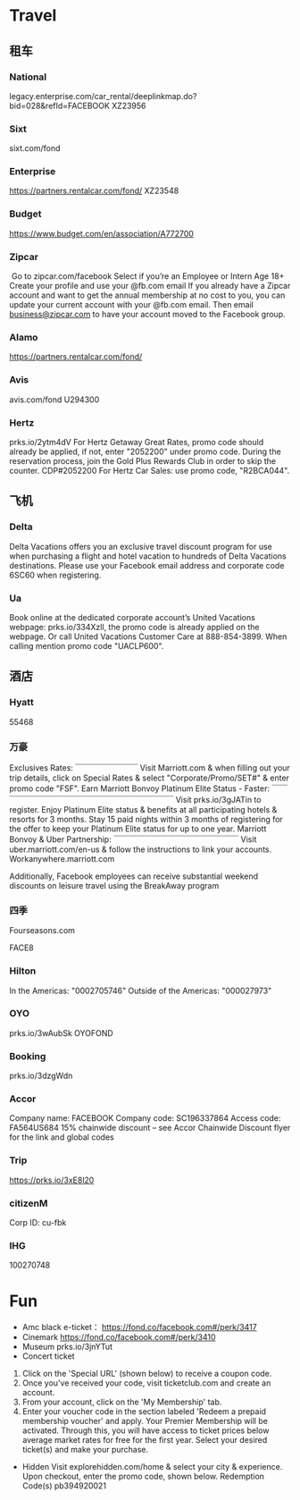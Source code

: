 

# Travel

## 租车
### National

legacy.enterprise.com/car_rental/deeplinkmap.do?bid=028&refId=FACEBOOK
XZ23956
### Sixt

sixt.com/fond
### Enterprise

https://partners.rentalcar.com/fond/
XZ23548

### Budget
https://www.budget.com/en/association/A772700

### Zipcar
​
​Go to zipcar.com/facebook
Select if you’re an Employee or Intern Age 18+
Create your profile and use your @fb.com email
If you already have a Zipcar account and want to get the annual membership at no cost to you, you can update your current account with your @fb.com email. Then email business@zipcar.com to have your account moved to the Facebook group.

### Alamo

https://partners.rentalcar.com/fond/

### Avis

avis.com/fond
U294300

### Hertz

prks.io/2ytm4dV
For Hertz Getaway Great Rates, promo code should already be applied, if not, enter "2052200" under promo code. During the reservation process, join the Gold Plus Rewards Club in order to skip the counter. CDP#2052200
For Hertz Car Sales: use promo code, "R2BCA044".



## 飞机
### Delta
Delta Vacations offers you an exclusive travel discount program for use when purchasing a flight and hotel vacation to hundreds of Delta Vacations destinations. Please use your Facebook email address and corporate code 6SC60 when registering.


### Ua

Book online at the dedicated corporate account’s United Vacations webpage: prks.io/334Xzll, the promo code is already applied on the webpage. Or call United Vacations Customer Care at 888-854-3899. When calling mention promo code "UACLP600".

## 酒店

### Hyatt

55468
### 万豪
Exclusives Rates:
￣￣￣￣￣￣￣￣
Visit Marriott.com & when filling out your trip details, click on Special Rates & select "Corporate/Promo/SET#" & enter promo code "FSF".
Earn Marriott Bonvoy Platinum Elite Status - Faster:
￣￣￣￣￣￣￣￣￣￣￣￣￣￣￣￣￣￣￣￣￣￣￣
Visit prks.io/3gJATin to register. Enjoy Platinum Elite status & benefits at all participating hotels & resorts for 3 months. Stay 15 paid nights within 3 months of registering for the offer to keep your Platinum Elite status for up to one year.
Marriott Bonvoy & Uber Partnership:
￣￣￣￣￣￣￣￣￣￣￣￣￣￣￣￣
Visit uber.marriott.com/en-us & follow the instructions to link your accounts.
Workanywhere.marriott.com


Additionally, Facebook employees can receive substantial weekend discounts on leisure travel using the BreakAway program




### 四季

Fourseasons.com

FACE8

### Hilton
 
In the Americas: "0002705746"
Outside of the Americas: "000027973"

### OYO
prks.io/3wAubSk
OYOFOND

### Booking 
prks.io/3dzgWdn

### Accor	


Company name: FACEBOOK
Company code: SC196337864
Access code: FA564US684
15% chainwide discount – see Accor Chainwide Discount flyer for the link and global codes



### Trip
https://prks.io/3xE8l20

### citizenM
Corp ID: cu-fbk

### IHG
100270748


# Fun

- Amc black e-ticket： https://fond.co/facebook.com#/perk/3417
- Cinemark
https://fond.co/facebook.com#/perk/3410
- Museum
prks.io/3jnYTut
- Concert ticket
1. Click on the 'Special URL' (shown below) to receive a coupon code.
2. Once you've received your code, visit ticketclub.com and create an account.
3. From your account, click on the 'My Membership' tab.
4. Enter your voucher code in the section labeled 'Redeem a prepaid membership voucher' and apply.
Your Premier Membership will be activated. Through this, you will have access to ticket prices below average market rates for free for the first year. Select your desired ticket(s) and make your purchase.

- Hidden
Visit explorehidden.com/home & select your city & experience. Upon checkout, enter the promo code, shown below.
Redemption Code(s)
pb394920021


